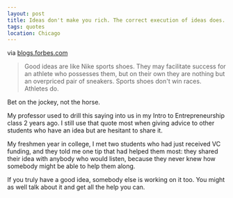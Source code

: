```yaml
---
layout: post
title: Ideas don't make you rich. The correct execution of ideas does.
tags: quotes
location: Chicago
---
```


via <a href="http://blogs.forbes.com/jeffbercovici/2011/03/11/excerpt-maxim-founder-felix-dennis-on-the-fallacy-of-big-ideas/">blogs.forbes.com</a>

> Good ideas are like Nike sports shoes. They may facilitate success for an athlete who possesses them, but on their own they are nothing but an overpriced pair of sneakers. Sports shoes don't win races. Athletes do.

<p>Bet on the jockey, not the horse.</p>

<p>My professor used to drill this saying into us in my Intro to Entrepreneurship class 2 years ago. I still use that quote most when giving advice to other students who have an idea but are hesitant to share it.</p>

<p>My freshmen year in college, I met two students who had just received VC funding, and they told me one tip that had helped them most: they shared their idea with anybody who would listen, because they never knew how somebody might be able to help them along.</p>

<p>If you truly have a good idea, somebody else is working on it too. You might as well talk about it and get all the help you can.</p>
